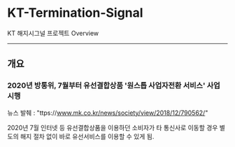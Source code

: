 # KT-Termination-Signal
KT 해지시그널 프로젝트 Overview <hr/>

## 개요 
### 2020년 방통위, 7월부터 유선결합상품 '원스톱 사업자전환 서비스' 사업 시행 
뉴스 발췌 : "ttps://www.mk.co.kr/news/society/view/2018/12/790562/"

2020년 7월 인터넷 등 유선결합상품을 이용하던 소비자가 타 통신사로 이동할 경우 별도의 해지 절차 없이 바로 유선서비스를 이용할 수 있게 됨.


